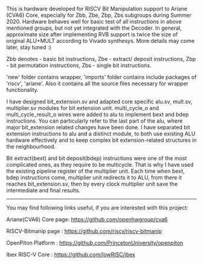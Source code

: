 This is hardware developed for RISCV Bit Manipulation support to Ariane (CVA6) Core, especially for Zbb, Zbe, Zbp, Zbs subgroups during Summer 2020.
Hardware behaves well for basic test of all instructions in above mentioned groups, but not yet integrated with the Decoder. In general, approximate size after implementing RVB support is twice the size of original ALU+MULT according to Vivado synthesys. More details may come later, stay tuned :)

Zbb denotes - basic bit instructions, Zbe - extract/ deposit instructions, Zbp - bit permutation instructions, Zbs - single bit instructions.  

'new' folder contains wrapper, 'imports' folder contains include packages of 'riscv', 'ariane'. Also it contains all the source files necessary for wrapper functionality.  

I have designed bit_extension.sv and adapted core specific alu.sv, mult.sv, multiplier.sv modules for bit extension unit. multi_cycle_o and multi_cycle_result_o wires were added to alu to implement bext and bdep instructions. You can particularly refer to the last part of the alu, where major bit_extension related changes have been done. I have separated bit extension instructions to alu and a distinct module, to both use existing ALU hardware effectively and to keep complex bit extension-related structures in the neighbourhood.

Bit extract(bext) and bit deposit(bdep) instructions were one of the most complicated ones, as they require to be multicycle. That is why I have used the existing pipeline register of the multiplier unit. Each time when bext, bdep instructions come, multiplier unit redirects it to ALU, from there it reaches bit_extension.sv, then by every clock multiplier unit save the intermediate and final results. 

_______________________________________________________________________________

You may find following links useful, if you are interested with this project:

Ariane(CVA6) Core page: https://github.com/openhwgroup/cva6

RISCV-Bitmanip page   : https://github.com/riscv/riscv-bitmanip

OpenPiton Platform    : https://github.com/PrincetonUniversity/openpiton

Ibex RISC-V Core      : https://github.com/lowRISC/ibex

